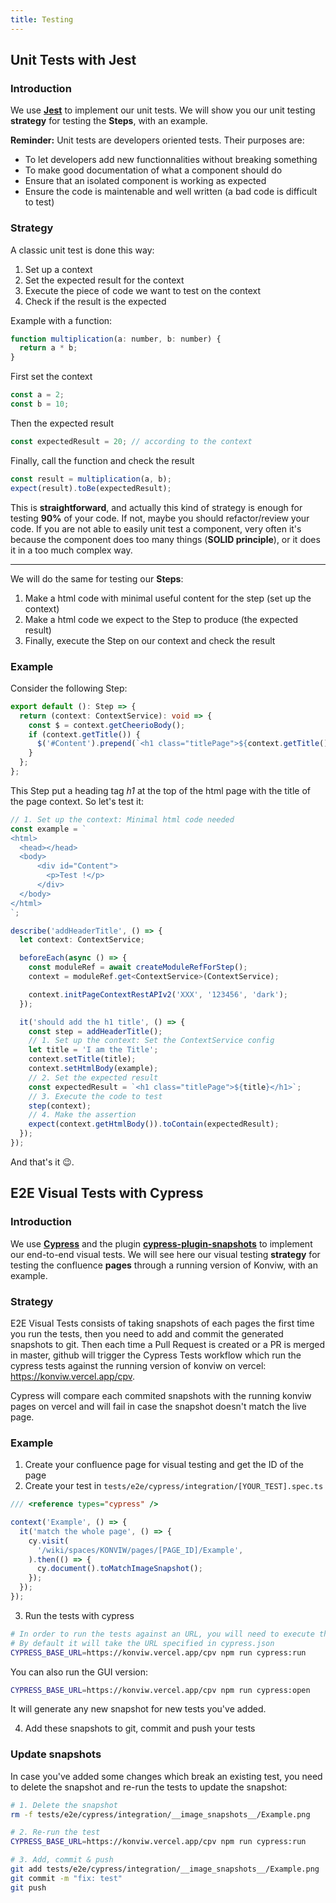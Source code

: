 ```yaml
---
title: Testing
---
```


## Unit Tests with Jest

### Introduction

We use [**Jest**](https://jestjs.io/) to implement our unit tests. We will show you our unit testing **strategy** for testing the **Steps**, with an example.

**Reminder:** Unit tests are developers oriented tests. Their purposes are:

- To let developers add new functionnalities without breaking something
- To make good documentation of what a component should do
- Ensure that an isolated component is working as expected
- Ensure the code is maintenable and well written (a bad code is difficult to test)

### Strategy

A classic unit test is done this way:

1. Set up a context
2. Set the expected result for the context
3. Execute the piece of code we want to test on the context
4. Check if the result is the expected

Example with a function:

```js
function multiplication(a: number, b: number) {
  return a * b;
}
```

First set the context

```js
const a = 2;
const b = 10;
```

Then the expected result

```js
const expectedResult = 20; // according to the context
```

Finally, call the function and check the result

```js
const result = multiplication(a, b);
expect(result).toBe(expectedResult);
```

This is **straightforward**, and actually this kind of strategy is enough for testing **90%** of your code. If not, maybe you should refactor/review your code.
If you are not able to easily unit test a component, very often it's because the component does too many things (**SOLID principle**), or it does it in a too much complex way.

---

We will do the same for testing our **Steps**:

1. Make a html code with minimal useful content for the step (set up the context)
2. Make a html code we expect to the Step to produce (the expected result)
3. Finally, execute the Step on our context and check the result

### Example

Consider the following Step:

```ts
export default (): Step => {
  return (context: ContextService): void => {
    const $ = context.getCheerioBody();
    if (context.getTitle()) {
      $('#Content').prepend(`<h1 class="titlePage">${context.getTitle()}</h1>`);
    }
  };
};
```

This Step put a heading tag _h1_ at the top of the html page with the title of the page context. So let's test it:

```ts
// 1. Set up the context: Minimal html code needed
const example = `
<html>
  <head></head>
  <body>
      <div id="Content">
        <p>Test !</p>
      </div>
  </body>
</html>
`;

describe('addHeaderTitle', () => {
  let context: ContextService;

  beforeEach(async () => {
    const moduleRef = await createModuleRefForStep();
    context = moduleRef.get<ContextService>(ContextService);

    context.initPageContextRestAPIv2('XXX', '123456', 'dark');
  });

  it('should add the h1 title', () => {
    const step = addHeaderTitle();
    // 1. Set up the context: Set the ContextService config
    let title = 'I am the Title';
    context.setTitle(title);
    context.setHtmlBody(example);
    // 2. Set the expected result
    const expectedResult = `<h1 class="titlePage">${title}</h1>`;
    // 3. Execute the code to test
    step(context);
    // 4. Make the assertion
    expect(context.getHtmlBody()).toContain(expectedResult);
  });
});
```

And that's it 😉.

## E2E Visual Tests with Cypress

### Introduction

We use [**Cypress**](https://www.cypress.io/) and the plugin [**cypress-plugin-snapshots**](https://github.com/meinaart/cypress-plugin-snapshots) to implement our end-to-end visual tests. We will see here our visual testing **strategy** for testing the confluence **pages** through a running version of Konviw, with an example.

### Strategy

E2E Visual Tests consists of taking snapshots of each pages the first time you run the tests, then you need to add and commit the generated snapshots to git.
Then each time a Pull Request is created or a PR is merged in master, github will trigger the Cypress Tests workflow which run the cypress tests against the running version of konviw on vercel: https://konviw.vercel.app/cpv.

Cypress will compare each commited snapshots with the running konviw pages on vercel and will fail in case the snapshot doesn't match the live page.


### Example

1. Create your confluence page for visual testing and get the ID of the page
2. Create your test in `tests/e2e/cypress/integration/[YOUR_TEST].spec.ts`
```ts
/// <reference types="cypress" />

context('Example', () => {
  it('match the whole page', () => {
    cy.visit(
      '/wiki/spaces/KONVIW/pages/[PAGE_ID]/Example',
    ).then(() => {
      cy.document().toMatchImageSnapshot();
    });
  });
});
```
3. Run the tests with cypress
```bash
# In order to run the tests against an URL, you will need to execute this command with the correct URL for CYPRESS_BASE_URL
# By default it will take the URL specified in cypress.json
CYPRESS_BASE_URL=https://konviw.vercel.app/cpv npm run cypress:run
```

You can also run the GUI version:
```bash
CYPRESS_BASE_URL=https://konviw.vercel.app/cpv npm run cypress:open
```

It will generate any new snapshot for new tests you've added.

4. Add these snapshots to git, commit and push your tests

### Update snapshots

In case you've added some changes which break an existing test, you need to delete the snapshot and re-run the tests to update the snapshot:

```bash
# 1. Delete the snapshot
rm -f tests/e2e/cypress/integration/__image_snapshots__/Example.png

# 2. Re-run the test
CYPRESS_BASE_URL=https://konviw.vercel.app/cpv npm run cypress:run

# 3. Add, commit & push
git add tests/e2e/cypress/integration/__image_snapshots__/Example.png
git commit -m "fix: test"
git push
```
